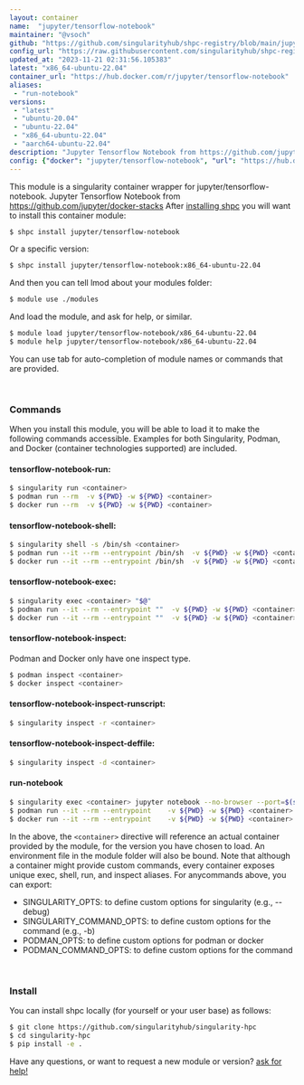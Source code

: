 ```yaml
---
layout: container
name:  "jupyter/tensorflow-notebook"
maintainer: "@vsoch"
github: "https://github.com/singularityhub/shpc-registry/blob/main/jupyter/tensorflow-notebook/container.yaml"
config_url: "https://raw.githubusercontent.com/singularityhub/shpc-registry/main/jupyter/tensorflow-notebook/container.yaml"
updated_at: "2023-11-21 02:31:56.105383"
latest: "x86_64-ubuntu-22.04"
container_url: "https://hub.docker.com/r/jupyter/tensorflow-notebook"
aliases:
 - "run-notebook"
versions:
 - "latest"
 - "ubuntu-20.04"
 - "ubuntu-22.04"
 - "x86_64-ubuntu-22.04"
 - "aarch64-ubuntu-22.04"
description: "Jupyter Tensorflow Notebook from https://github.com/jupyter/docker-stacks"
config: {"docker": "jupyter/tensorflow-notebook", "url": "https://hub.docker.com/r/jupyter/tensorflow-notebook", "maintainer": "@vsoch", "description": "Jupyter Tensorflow Notebook from https://github.com/jupyter/docker-stacks", "latest": {"x86_64-ubuntu-22.04": "sha256:e397f3cbded09b75a0a8194dc387aa69d31f1fd30e0a26fccaad2b9b8a7897b9"}, "tags": {"latest": "sha256:173f124f638efe870bb2b535e01a76a80a95217e66ed00751058c51c09d6d85d", "ubuntu-20.04": "sha256:1bbb4dd5fd643f693567c84173e86ec7ed0c2e11ac70f2326e057539698f91f2", "ubuntu-22.04": "sha256:173f124f638efe870bb2b535e01a76a80a95217e66ed00751058c51c09d6d85d", "x86_64-ubuntu-22.04": "sha256:e397f3cbded09b75a0a8194dc387aa69d31f1fd30e0a26fccaad2b9b8a7897b9", "aarch64-ubuntu-22.04": "sha256:36e71d9ff704150a732f0b7a4586e728c370056de8232c09c997c25e684140f7"}, "filter": ["ubuntu*"], "aliases": [{"name": "run-notebook", "command": "jupyter notebook --no-browser --port=$(shuf -i 2000-65000 -n 1) --ip 0.0.0.0"}]}
---
```


This module is a singularity container wrapper for jupyter/tensorflow-notebook.
Jupyter Tensorflow Notebook from https://github.com/jupyter/docker-stacks
After [installing shpc](#install) you will want to install this container module:


```bash
$ shpc install jupyter/tensorflow-notebook
```

Or a specific version:

```bash
$ shpc install jupyter/tensorflow-notebook:x86_64-ubuntu-22.04
```

And then you can tell lmod about your modules folder:

```bash
$ module use ./modules
```

And load the module, and ask for help, or similar.

```bash
$ module load jupyter/tensorflow-notebook/x86_64-ubuntu-22.04
$ module help jupyter/tensorflow-notebook/x86_64-ubuntu-22.04
```

You can use tab for auto-completion of module names or commands that are provided.

<br>

### Commands

When you install this module, you will be able to load it to make the following commands accessible.
Examples for both Singularity, Podman, and Docker (container technologies supported) are included.

#### tensorflow-notebook-run:

```bash
$ singularity run <container>
$ podman run --rm  -v ${PWD} -w ${PWD} <container>
$ docker run --rm  -v ${PWD} -w ${PWD} <container>
```

#### tensorflow-notebook-shell:

```bash
$ singularity shell -s /bin/sh <container>
$ podman run --it --rm --entrypoint /bin/sh  -v ${PWD} -w ${PWD} <container>
$ docker run --it --rm --entrypoint /bin/sh  -v ${PWD} -w ${PWD} <container>
```

#### tensorflow-notebook-exec:

```bash
$ singularity exec <container> "$@"
$ podman run --it --rm --entrypoint ""  -v ${PWD} -w ${PWD} <container> "$@"
$ docker run --it --rm --entrypoint ""  -v ${PWD} -w ${PWD} <container> "$@"
```

#### tensorflow-notebook-inspect:

Podman and Docker only have one inspect type.

```bash
$ podman inspect <container>
$ docker inspect <container>
```

#### tensorflow-notebook-inspect-runscript:

```bash
$ singularity inspect -r <container>
```

#### tensorflow-notebook-inspect-deffile:

```bash
$ singularity inspect -d <container>
```


#### run-notebook

```bash
$ singularity exec <container> jupyter notebook --no-browser --port=$(shuf -i 2000-65000 -n 1) --ip 0.0.0.0
$ podman run --it --rm --entrypoint    -v ${PWD} -w ${PWD} <container> -c " $@"
$ docker run --it --rm --entrypoint    -v ${PWD} -w ${PWD} <container> -c " $@"
```



In the above, the `<container>` directive will reference an actual container provided
by the module, for the version you have chosen to load. An environment file in the
module folder will also be bound. Note that although a container
might provide custom commands, every container exposes unique exec, shell, run, and
inspect aliases. For anycommands above, you can export:

 - SINGULARITY_OPTS: to define custom options for singularity (e.g., --debug)
 - SINGULARITY_COMMAND_OPTS: to define custom options for the command (e.g., -b)
 - PODMAN_OPTS: to define custom options for podman or docker
 - PODMAN_COMMAND_OPTS: to define custom options for the command

<br>

### Install

You can install shpc locally (for yourself or your user base) as follows:

```bash
$ git clone https://github.com/singularityhub/singularity-hpc
$ cd singularity-hpc
$ pip install -e .
```

Have any questions, or want to request a new module or version? [ask for help!](https://github.com/singularityhub/singularity-hpc/issues)
